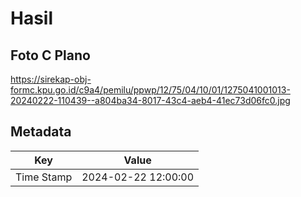 # Hasil

## Foto C Plano

https://sirekap-obj-formc.kpu.go.id/c9a4/pemilu/ppwp/12/75/04/10/01/1275041001013-20240222-110439--a804ba34-8017-43c4-aeb4-41ec73d06fc0.jpg


## Metadata

| Key        | Value               |
| ---------- | ------------------- |
| Time Stamp | 2024-02-22 12:00:00 |



